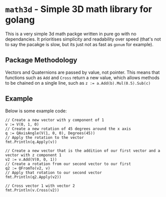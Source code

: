 # `math3d` - Simple 3D math library for golang
This is a very simple 3d math packge written in pure go with no dependancies. It prioritises simplicity and readability over speed (that's not to say the pacakge is slow, but its just not as fast as `gonum` for example).
## Package Methodology
Vectors and Quaternions are passed by value, not pointer. This means that functions such as `Add` and `Cross` return a new value, which allows methods to be chained on a single line, such as `z := a.Add(b).Mul(0.5).Sub(c)`
## Example
Below is some example code:
```golang
// Create a new vector with y component of 1
v := V(0, 1, 0)
// Create a new rotation of 45 degrees around the x axis
q := QAxisAngle(V(1, 0, 0), Degrees(45))
// Apply the rotation to the vector
fmt.Println(q.Apply(v))

// Create a new vector that is the addition of our first vector and a vector with z component 1
v2 := v.Add(V(0, 0, 1))
// Create a rotation from our second vector to our first
q2 := QFromTo(v2, v)
// Apply that rotation to our second vector
fmt.Println(q2.Apply(v2))

// Cross vector 1 with vector 2
fmt.Println(v.Cross(v2))
```

